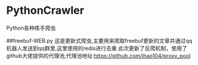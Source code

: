 # PythonCrawler
Python各种练手爬虫

##freebuf-WEB.py
这是更新式爬虫,主要用来爬取freebuf更新的文章并通过qq机器人发送到qq群里,这里使用的redis进行去重
此次更新了反爬机制，使用了github大佬提供的代理池,代理池地址:https://github.com/jhao104/proxy_pool
